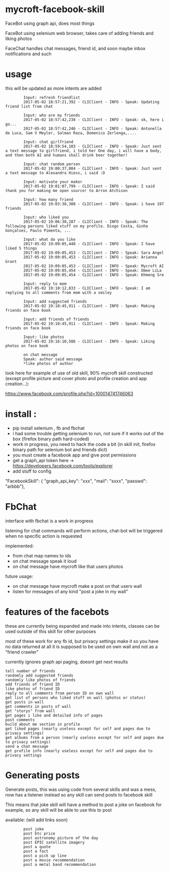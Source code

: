 # mycroft-facebook-skill

FaceBot using graph api, does most things

FaceBot using selenium web browser, takes care of adding friends and liking photos

FaceChat handles chat messages, friend id, and soon maybe inbox notifications and such

# usage

this will be updated as more intents are added

            Input: refresh friendlist
            2017-05-02 18:57:21,392 - CLIClient - INFO - Speak: Updating friend list from chat

            Input: who are my friends
            2017-05-02 18:57:42,238 - CLIClient - INFO - Speak: ok, here i go...
            2017-05-02 18:57:42,246 - CLIClient - INFO - Speak: Antonella de Luca, Sam V Meyler, Salman Raza, Domenico Zerlenga,....

            Input: chat girlfriend
            2017-05-02 18:59:54,103 - CLIClient - INFO - Speak: Just sent a text message to girlfriend, i told her One day, i will have a body, and then both AI and humans shall drink beer together!

            Input: chat random person
            2017-05-02 19:00:37,004 - CLIClient - INFO - Speak: Just sent a text message to Alexandra Hiess, i said :D

            Input: motivate your maker
            2017-05-02 19:01:07,799 - CLIClient - INFO - Speak: I said thank you for making me open source! to Arron Atchison

            Input: how many friend
            2017-05-02 19:03:38,308 - CLIClient - INFO - Speak: i have 197 friends

            Input: who liked you
            2017-05-02 19:06:30,287 - CLIClient - INFO - Speak: The following persons liked stuff on my profile. Diogo Costa, Ginha Gonçalves, Paulo Pimenta, ...

            Input: what do you like
            2017-05-02 19:09:05,448 - CLIClient - INFO - Speak: I have liked 5 things
            2017-05-02 19:09:05,453 - CLIClient - INFO - Speak: Sara Angel
            2017-05-02 19:09:05,453 - CLIClient - INFO - Speak: Arianna Grant
            2017-05-02 19:09:05,453 - CLIClient - INFO - Speak: Mycroft AI
            2017-05-02 19:09:05,454 - CLIClient - INFO - Speak: Omee LiLa
            2017-05-02 19:09:05,454 - CLIClient - INFO - Speak: Khmeng Sre

            Input: reply to mom
            2017-05-02 19:10:12,833 - CLIClient - INFO - Speak: I am replying to all comments from mom with a smiley

            Input: add suggested friends
            2017-05-02 19:10:45,911 - CLIClient - INFO - Speak: Making friends on face book

            Input: add friends of friends
            2017-05-02 19:10:45,911 - CLIClient - INFO - Speak: Making friends on face book

            Input: like photos
            2017-05-02 19:16:10,586 - CLIClient - INFO - Speak: Liking photos on face book

            on chat message
            Speak: author said message
            *like photos of author


look here for example of use of old skill, 90% mycroft skill constructed (except profile picture and cover photo and profile creation and app creation...):

https://www.facebook.com/profile.php?id=100014741746063


# install :

- pip install selenium , fb and fbchat
- i had some trouble getting selenium to run, not sure if it works out of the box (firefox binary path hard-coded)
- work in progress, you need to hack the code a bit (in skill init, firefox binary path for selenium bot and friends dict)
- you must create a facebook app and give post permissions
- get a graph_api token here -> https://developers.facebook.com/tools/explorer
- add stuff to config

"FacebookSkill": { "graph_api_key": "xxx", "mail": "sxxx", "passwd": "arbbb"},

# FbChat

interface with fbchat is a work in progress

listening for chat commands will perform actions, chat-bot will be triggered when no specific action is requested

implemented:
- from chat map names to ids
- on chat message speak it loud
- on chat message have mycroft like that users photos

future usage:
- on chat message have mycroft make a post on that users wall
- listen for messages of any kind "post a joke in my wall"

# features of the facebots

these are currently being expanded and made into intents, classes can be used outside of this skill for other purposes

most of these work for any fb id, but privacy settings make it so you have no data returned at all it is supposed to be used on own wall and not as a "friend crawler"

currently ignores graph api paging, doesnt get next results

    tell number of friends
    randomly add suggested friends
    randomly like photos of friends
    add friends of friend ID
    like photos of friend ID
    reply to all comments from person ID on own wall
    get list of persons who liked stuff on wall (photos or status)
    get posts in wall
    get comments in posts of wall
    get "storys" from wall
    get pages i like and detailed info of pages
    post comments
    build about me section in profile
    get liked pages (nearly useless except for self and pages due to privacy settings)
    get albums from a person (nearly useless except for self and pages due to privacy settings)
    send a chat message
    get profile info (nearly useless except for self and pages due to privacy settings

# Generating posts


Generate posts, this was using code from several skills and was a mess, now has a listener instead so any skill can send posts to facebook skill

This means that joke skill will have a method to post a joke on facebook for example, so any skill will be able to use this to post

available: (will add links soon)


            post joke
            post btc price
            post astronomy picture of the day
            post EPIC satellite imagery
            post a quote
            post a fact
            post a pick up line
            post a movie recommendation
            post a metal band recommendation

